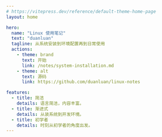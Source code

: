 ```yaml
---
# https://vitepress.dev/reference/default-theme-home-page
layout: home

hero:
  name: "Linux 使用笔记"
  text: "duanluan"
  tagline: 从系统安装到环境配置再到日常使用
  actions:
    - theme: brand
      text: 开始
      link: /notes/system-installation.md
    - theme: alt
      text: 源码
      link: https://github.com/duanluan/linux-notes

features:
  - title: 简洁
    details: 语言简洁，内容丰富。
  - title: 渐进式
    details: 从装系统到开发环境。
  - title: 初学者
    details: 时刻从初学者的角度出发。
---
```


